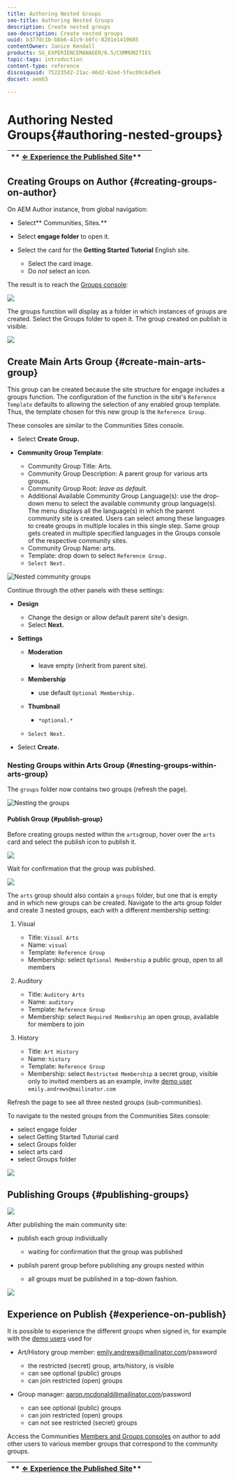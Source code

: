 ```yaml
---
title: Authoring Nested Groups
seo-title: Authoring Nested Groups
description: Create nested groups
seo-description: Create nested groups
uuid: b377dc1b-bbb6-41c9-b0fc-8281e1410685
contentOwner: Janice Kendall
products: SG_EXPERIENCEMANAGER/6.5/COMMUNITIES
topic-tags: introduction
content-type: reference
discoiquuid: 752235d2-21ac-46d2-82ed-5fec09c645e9
docset: aem65

---
```


# Authoring Nested Groups{#authoring-nested-groups}

| ** [⇐ Experience the Published Site](/help/communities/published-site.md)** |  |
|---|---|

## Creating Groups on Author {#creating-groups-on-author}

On AEM Author instance, from global navigation:

* Select** Communities, Sites.**
* Select **engage folder** to open it.
* Select the card for the **Getting Started Tutorial** English site.

    * Select the card image.
    * Do *not* select an icon.

The result is to reach the [Groups console](/help/communities/groups.md):

![](assets/chlimage_1-91.png)

The groups function will display as a folder in which instances of groups are created. Select the Groups folder to open it. The group created on publish is visible.

![](assets/chlimage_1-92.png)

## Create Main Arts Group {#create-main-arts-group}

This group can be created because the site structure for engage includes a groups function. The configuration of the function in the site's `Reference Template` defaults to allowing the selection of any enabled group template. Thus, the template chosen for this new group is the `Reference Group`.

These consoles are similar to the Communities Sites console.

* Select **Create Group.**
* **Community Group Template**:

    * Community Group Title: Arts.
    * Community Group Description: A parent group for various arts groups.
    * Community Group Root: *leave as default.*
    * Additional Available Community Group Language(s): use the drop-down menu to select the available community group language(s). The menu displays all the language(s) in which the parent community site is created. Users can select among these languages to create groups in multiple locales in this single step. Same group gets created in multiple specified languages in the Groups console of the respective community sites.
    * Community Group Name: arts.
    * Template: drop down to select `Reference Group.`
    * `Select Next.`

![Nested community groups](assets/parent-to-nestedgroup.png)

Continue through the other panels with these settings:

* **Design**

    * Change the design or allow default parent site's design.
    * Select **Next.**

* **Settings**

    * **Moderation**

        * leave empty (inherit from parent site).

    * **Membership**

        * use default `Optional Membership.`

    * **Thumbnail**

        * `*optional.*`

    * `Select Next.`

* Select **Create.**

### Nesting Groups within Arts Group {#nesting-groups-within-arts-group}

The `groups` folder now contains two groups (refresh the page).

![Nesting the groups](assets/create-community-group.png)

#### Publish Group {#publish-group}

Before creating groups nested within the `arts`group, hover over the `arts` card and select the publish icon to publish it.

![](assets/chlimage_1-93.png)

Wait for confirmation that the group was published.

![](assets/chlimage_1-94.png)

The `arts` group should also contain a `groups` folder, but one that is empty and in which new groups can be created. Navigate to the arts group folder and create 3 nested groups, each with a different membership setting:

1. Visual

    * Title: `Visual Arts`
    * Name: `visual`
    * Template: `Reference Group`
    * Membership: select `Optional Membership`
      a public group, open to all members

1. Auditory

    * Title: `Auditory Arts`
    * Name: `auditory`
    * Template: `Reference Group`
    * Membership: select `Required Membership`
      an open group, available for members to join

1. History

    * Title: `Art History`
    * Name: `history`
    * Template: `Reference Group`
    * Membership: select `Restricted Membership`
      a secret group, visible only to invited members
      as an example, invite [demo user](/help/communities/tutorials.md#demo-users) `emily.andrews@mailinator.com`

Refresh the page to see all three nested groups (sub-communities).

To navigate to the nested groups from the Communities Sites console:

* select engage folder
* select Getting Started Tutorial card
* select Groups folder
* select arts card
* select Groups folder

![](assets/chlimage_1-95.png)

## Publishing Groups {#publishing-groups}

![](assets/chlimage_1-96.png)

After publishing the main community site:

* publish each group individually

    * waiting for confirmation that the group was published

* publish parent group before publishing any groups nested within

    * all groups must be published in a top-down fashion.

![](assets/chlimage_1-97.png)

## Experience on Publish {#experience-on-publish}

It is possible to experience the different groups when signed in, for example with the [demo users](/help/communities/tutorials.md#demo-users) used for

* Art/History group member: emily.andrews@mailinator.com/password

    * the restricted (secret) group, arts/history, is visible
    * can see optional (public) groups
    * can join restricted (open) groups

* Group manager: aaron.mcdonald@mailinator.com/password

    * can see optional (public) groups
    * can join restricted (open) groups
    * can not see restricted (secret) groups

Access the Communities [Members and Groups consoles](/help/communities/members.md) on author to add other users to various member groups that correspond to the community groups.

| ** [⇐ Experience the Published Site](/help/communities/published-site.md)** |  |
|---|---|

